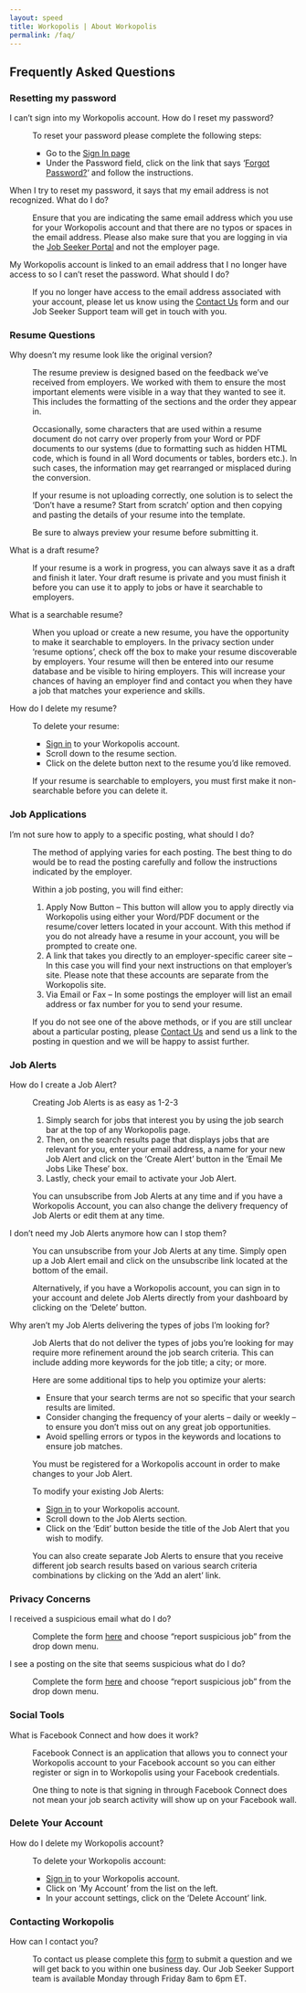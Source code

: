 ```yaml
---
layout: speed
title: Workopolis | About Workopolis
permalink: /faq/
---
```


<style>
  .block{
    max-width: 700px;
  }

  ul li{
    list-style: square;
  }
</style>

<main class="main">


  <section class="block">
    <h2>Frequently Asked Questions</h2>
  <section>
<h3>Resetting my password</h3>
<dl>
<dt>
      I can’t sign into my Workopolis account. How do I reset my password?
  </dt>
<dd>
<p>To reset your password please complete the following steps:</p>
<ul>
<li>Go to the <a href="https://www.workopolis.com/account/en/signin">Sign In page</a></li>
<li>Under the Password field, click on the link that says ‘<a href="https://www.workopolis.com/account/en/resetpassword?area=account">Forgot Password?</a>‘ and follow the instructions.</li>
</ul>
</dd>
</dl>
<dl>
<dt>
      When I try to reset my password, it says that my email address is not recognized. What do I do?
  </dt>
<dd>
<p>Ensure that you are indicating the same email address which you use for your Workopolis account and that there are no typos or spaces in the email address. Please also make sure that you are logging in via the <a href="https://workopolis.com/account/en/signin/">Job Seeker Portal</a> and not the employer page.</p>
</dd>
</dl>
<dl>
<dt>
      My Workopolis account is linked to an email address that I no longer have access to so I can’t reset the password. What should I do?
  </dt>
<dd>
<p>If you no longer have access to the email address associated with your account, please let us know using the <a href="http://www.workopolis.com/shared/en/contactus/seeker">Contact Us</a> form and our Job Seeker Support team will get in touch with you.</p>
</dd>
</dl>
</section>
<section>
<h3>Resume Questions</h3>
<dl>
<dt>
Why doesn’t my resume look like the original version?
</dt>
<dd>
<p>The resume preview is designed based on the feedback we’ve received from employers. We worked with them to ensure the most important elements were visible in a way that they wanted to see it. This includes the formatting of the sections and the order they appear in.</p>
<p>Occasionally, some characters that are used within a resume document do not carry over properly from your Word or PDF documents to our systems (due to formatting such as hidden HTML code, which is found in all Word documents or tables, borders etc.). In such cases, the information may get rearranged or misplaced during the conversion.</p>
<p>If your resume is not uploading correctly, one solution is to select the ‘Don’t have a resume? Start from scratch’ option and then copying and pasting the details of your resume into the template.</p>
<p>Be sure to always preview your resume before submitting it.</p>
</dd>
</dl>
<dl>
<dt>
      What is a draft resume?
  </dt>
<dd>
<p>If your resume is a work in progress, you can always save it as a draft and finish it later. Your draft resume is private and you must finish it before you can use it to apply to jobs or have it searchable to employers.</p>
</dd>
</dl>
<dl>
<dt>
What is a searchable resume?
</dt>
<dd>
<p>When you upload or create a new resume, you have the opportunity to make it searchable to employers. In the privacy section under ‘resume options’, check off the box to make your resume discoverable by employers. Your resume will then be entered into our resume database and be visible to hiring employers. This will increase your chances of having an employer find and contact you when they have a job that matches your experience and skills.
</p>
</dd>
</dl>
<dl>
<dt>
How do I delete my resume?
</dt>
<dd>
<p>To delete your resume:</p>
<ul>
<li><a href="https://www.workopolis.com/account/en/signin/">Sign in</a> to your Workopolis account.</li>
<li>Scroll down to the resume section.</li>
<li>Click on the delete button next to the resume you’d like removed.</li>
</ul>
<p></p>
<p>If your resume is searchable to employers, you must first make it non-searchable before you can delete it.</p>
</dd>
</dl>
</section>
<section>
<h3>Job Applications</h3>
<dl>
<dt>
      I’m not sure how to apply to a specific posting, what should I do?
  </dt>
<dd>
<p>The method of applying varies for each posting. The best thing to do would be to read the posting carefully and follow the instructions indicated by the employer.</p>
<p>Within a job posting, you will find either:</p>
<ol>
<li>Apply Now Button – This button will allow you to apply directly via Workopolis using either your Word/PDF document or the resume/cover letters located in your account. With this method if you do not already have a resume in your account, you will be prompted to create one.</li>
<li>A link that takes you directly to an employer-specific career site – In this case you will find your next instructions on that employer’s site. Please note that these accounts are separate from the Workopolis site.</li>
<li>Via Email or Fax – In some postings the employer will list an email address or fax number for you to send your resume.</li>
</ol>
<p>
If you do not see one of the above methods, or if you are still unclear about a particular posting, please <a href="http://www.workopolis.com/shared/en/contactus/seeker">Contact Us</a> and send us a link to the posting in question and we will be happy to assist further.
</p>
</dd>
</dl>
</section>
<section>
<h3>Job Alerts</h3>
<dl>
<dt>
      How do I create a Job Alert?
  </dt>
<dd>
<p>Creating Job Alerts is as easy as 1-2-3</p>
<ol>
<li>Simply search for jobs that interest you by using the job search bar at the top of any Workopolis page.</li>
<li>Then, on the search results page that displays jobs that are relevant for you, enter your email address, a name for your new Job Alert and click on the ‘Create Alert’ button in the ‘Email Me Jobs Like These’ box.</li>
<li>Lastly, check your email to activate your Job Alert.</li>
</ol>
<p></p>
<p>You can unsubscribe from Job Alerts at any time and if you have a Workopolis Account, you can also change the delivery frequency of Job Alerts or edit them at any time.</p>
</dd>
</dl>
<dl>
<dt>
      I don’t need my Job Alerts anymore how can I stop them?
  </dt>
<dd>
<p>You can unsubscribe from your Job Alerts at any time. Simply open up a Job Alert email and click on the unsubscribe link located at the bottom of the email.</p>
<p>Alternatively, if you have a Workopolis account, you can sign in to your account and delete Job Alerts directly from your dashboard by clicking on the ‘Delete’ button.</p>
</dd>
</dl>
<dl>
<dt>
      Why aren’t my Job Alerts delivering the types of jobs I’m looking for?
  </dt>
<dd>
<p>Job Alerts that do not deliver the types of jobs you’re looking for may require more refinement around the job search criteria. This can include adding more keywords for the job title; a city; or more.</p>
<p>Here are some additional tips to help you optimize your alerts:</p>
<ul>
<li>Ensure that your search terms are not so specific that your search results are limited.</li>
<li>Consider changing the frequency of your alerts – daily or weekly – to ensure you don’t miss out on any great job opportunities.</li>
<li>Avoid spelling errors or typos in the keywords and locations to ensure job matches.</li>
</ul>
<p></p>
<p>You must be registered for a Workopolis account in order to make changes to your Job Alert. </p>
<p> To modify your existing Job Alerts:</p>
<ul>
<li><a href="https://www.workopolis.com/account/en/signin/">Sign in</a>  to your Workopolis account.</li>
<li>Scroll down to the Job Alerts section.</li>
<li>Click on the ‘Edit’ button beside the title of the Job Alert that you wish to modify.</li>
</ul>
<p></p>
<p>
You can also create separate Job Alerts to ensure that you receive different job search results based on various search criteria combinations by clicking on the ‘Add an alert’ link.
</p>
</dd>
</dl>
</section>
<section>
<h3>Privacy Concerns</h3>
<dl>
<dt>
      I received a suspicious email what do I do?
  </dt>
<dd>
<p>Complete the form <a title="Contact Workopolis Support" href="http://www.workopolis.com/shared/en/contactus/seeker">here</a> and choose “report suspicious job” from the drop down menu.</p>
</dd>
</dl>
<dl>
<dt>
      I see a posting on the site that seems suspicious what do I do?
  </dt>
<dd>
<p>Complete the form <a title="Contact Workopolis Support" href="http://www.workopolis.com/shared/en/contactus/seeker">here</a> and choose “report suspicious job” from the drop down menu.</p>
</dd>
</dl>
</section>
<section>
<h3>Social Tools</h3>
<dl>
<dt>
      What is Facebook Connect and how does it work?
  </dt>
<dd>
<p>Facebook Connect is an application that allows you to connect your Workopolis account to your Facebook account so you can either register or sign in to Workopolis using your Facebook credentials.</p>
<p>One thing to note is that signing in through Facebook Connect does not mean your job search activity will show up on your Facebook wall.</p>
</dd>
</dl>
</section>
<section>
<h3>Delete Your Account</h3>
<dl>
<dt>
How do I delete my Workopolis account?
</dt>
<dd>
<p>To delete your Workopolis account:</p>
<ul>
<li><a href="https://www.workopolis.com/account/en/signin/">Sign in</a>  to your Workopolis account.</li>
<li>Click on ‘My Account’ from the list on the left.</li>
<li>In your account settings, click on the ‘Delete Account’ link.</li>
</ul>
</dd>
</dl>
</section>
<section>
<h3>Contacting Workopolis</h3>
<dl>
<dt>
      How can I contact you?
  </dt>
<dd>
<p>To contact us please complete this <a href="http://www.workopolis.com/shared/en/contactus/seeker">form</a> to submit a question and we will get back to you within one business day. Our Job Seeker Support team is available Monday through Friday 8am to 6pm ET.</p>
</dd>
</dl>
</section>
  </section>
</main>
